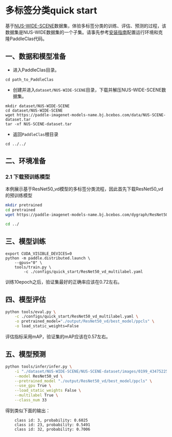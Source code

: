 # 多标签分类quick start

基于[NUS-WIDE-SCENE](https://lms.comp.nus.edu.sg/wp-content/uploads/2019/research/nuswide/NUS-WIDE.html)数据集，体验多标签分类的训练、评估、预测的过程，该数据集是NUS-WIDE数据集的一个子集。请事先参考[安装指南](install.md)配置运行环境和克隆PaddleClas代码。

## 一、数据和模型准备

* 进入PaddleClas目录。

```
cd path_to_PaddleClas
```

* 创建并进入`dataset/NUS-WIDE-SCENE`目录，下载并解压NUS-WIDE-SCENE数据集。

```shell
mkdir dataset/NUS-WIDE-SCENE
cd dataset/NUS-WIDE-SCENE
wget https://paddle-imagenet-models-name.bj.bcebos.com/data/NUS-SCENE-dataset.tar
tar -xf NUS-SCENE-dataset.tar
```

* 返回`PaddleClas`根目录

```
cd ../../
```

## 二、环境准备

### 2.1 下载预训练模型

本例展示基于ResNet50_vd模型的多标签分类流程，因此首先下载ResNet50_vd的预训练模型

```bash
mkdir pretrained
cd pretrained
wget https://paddle-imagenet-models-name.bj.bcebos.com/dygraph/ResNet50_vd_pretrained.pdparams

cd ../
```

## 三、模型训练

```shell
export CUDA_VISIBLE_DEVICES=0
python -m paddle.distributed.launch \
    --gpus="0" \
    tools/train.py \
        -c ./configs/quick_start/ResNet50_vd_multilabel.yaml
```

训练10epoch之后，验证集最好的正确率应该在0.72左右。

## 四、模型评估

```bash
python tools/eval.py \
    -c ./configs/quick_start/ResNet50_vd_multilabel.yaml \
    -o pretrained_model="./output/ResNet50_vd/best_model/ppcls" \
    -o load_static_weights=False
```

评估指标采用mAP，验证集的mAP应该在0.57左右。

## 五、模型预测

```bash
python tools/infer/infer.py \
    -i "./dataset/NUS-WIDE-SCENE/NUS-SCENE-dataset/images/0199_434752251.jpg" \
    --model ResNet50_vd \
    --pretrained_model "./output/ResNet50_vd/best_model/ppcls" \
    --use_gpu True \
    --load_static_weights False \
    --multilabel True \
    --class_num 33
```

得到类似下面的输出：
```    
    class id: 3, probability: 0.6025
    class id: 23, probability: 0.5491
    class id: 32, probability: 0.7006
```
